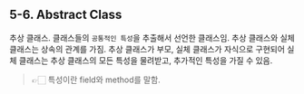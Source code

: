## 5-6. Abstract Class

추상 클래스. 클래스들의 `공통적인 특성`을 추출해서 선언한 클래스임. 추상 클래스와 실체 클래스는 상속의 관계를 가짐. 추상 클래스가 부모, 실체 클래스가 자식으로 구현되어 실체 클래스는 추상 클래스의 모든 특성을 물려받고, 추가적인 특성을 가질 수 있음.

> 👉🏻 특성이란 field와 method를 말함.